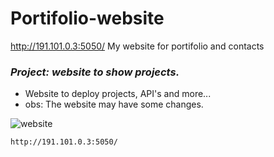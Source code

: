# Portifolio-website
http://191.101.0.3:5050/
My website for portifolio and contacts

### _Project: website to show projects._
- Website to deploy projects, API's and more...
- obs: The website may have some changes.
<!--
Com o cursor do mouse:
-->
![website](https://cdn.discordapp.com/attachments/415958635802263552/1006707551091564584/unknown.png)


```
http://191.101.0.3:5050/
```
<!--## _How the dashboard works_

The python script found in the file [main.py](https://github.com/Felippefn/Data-visualizer-Dash/blob/main/main.py), reads a file in excel, extracts column by column the necessary information and computates it as a data model for visualization. After extracting the information, the NPS (Net Promoter Score) is calculated. In this way, the user can verify all the information of the conditions established in this topic:

![image](https://user-images.githubusercontent.com/79763393/156893824-afb68f48-edea-4060-aab3-db2608e89751.png)

You can choose the <b>month</b>, <b>year</b> and <b>communication channel with the customer</b>.


## _How does the NPS calculation work?_

The NPS calculation is very simple. Percentage of Promoters - Percentage of Detractors (%Promoters - %Detractors).

<b>The function of this calculation is that:</b>-->
